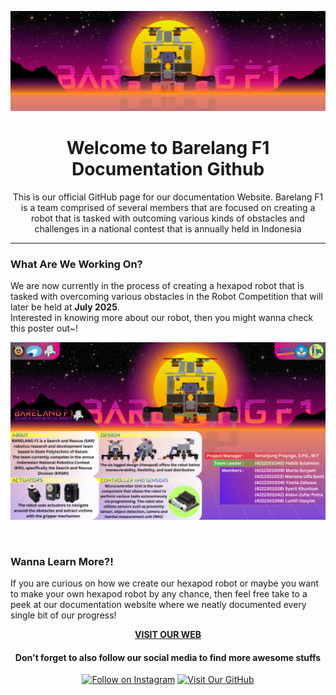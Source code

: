 ![F1Banner](github/Banner.png)

<div align="center">
    <h1>Welcome to Barelang F1 Documentation Github</h1>
    <p></p>
</div>

<div align="center">
This is our official GitHub page for our documentation Website. 
Barelang F1 is a team comprised of several members that are focused on creating a robot that is tasked with outcoming various kinds of obstacles and challenges in a national contest that is annually held in Indonesia
</div>

---

### What Are We Working On?

We are now currently in the process of creating a hexapod robot that is tasked with overcoming various obstacles in the Robot Competition that will later be held at **July 2025**.
<br>
Interested in knowing more about our robot, then you might wanna check this poster out~! 
<br>

![F1Poster](github/F1Poster.png)

<br>

### Wanna Learn More?!

If you are curious on how we create our hexapod robot or maybe you want to make your own hexapod robot by any chance, then feel free take to a peek at our documentation website where we neatly documented every single bit of our progress!

<div align="center">
  
  [**VISIT OUR WEB**](https://barelangf1.my.id) 
  
</div>



<div align="center">

#### Don't forget to also follow our social media to find more awesome stuffs

[![Follow on Instagram](https://img.shields.io/badge/Instagram-Follow%20Us-E4405F?style=for-the-badge&logo=instagram&logoColor=white)](https://www.instagram.com/barelangf1/)
[![Visit Our GitHub](https://img.shields.io/badge/GitHub-Our%20Sauce-FFA500?style=for-the-badge&logo=github&logoColor=white)](https://github.com/Barelang-F1/barelangf1-setup)

</div>
